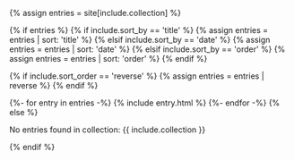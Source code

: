 {% assign entries = site[include.collection] %}

{% if entries %}
  {% if include.sort_by == 'title' %}
    {% assign entries = entries | sort: 'title' %}
  {% elsif include.sort_by == 'date' %}
    {% assign entries = entries | sort: 'date' %}
  {% elsif include.sort_by == 'order' %}
    {% assign entries = entries | sort: 'order' %}
  {% endif %}

  {% if include.sort_order == 'reverse' %}
    {% assign entries = entries | reverse %}
  {% endif %}

  {%- for entry in entries -%}
    {% include entry.html %}
  {%- endfor -%}
{% else %}
  <p>No entries found in collection: {{ include.collection }}</p>
{% endif %}
